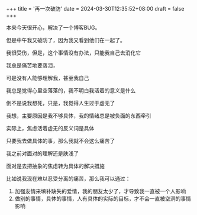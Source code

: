 +++
title = '再一次破防'
date = 2024-03-30T12:35:52+08:00
draft = false
+++

本来今天很开心，解决了一个博客BUG。

但是中午我又破防了，因为我又看到他们在一起了。

我很受伤，但是，这个事情没有办法，只能我自己去消化它

我总是痛苦地要落泪，

可是没有人能够理解我，甚至我自己

我总是觉得心里空落落的，我不明白我活着的意义是什么

倒不是说我想死，只是，我觉得人生过于虚无了



我想，主要原因是我不够具体，我的情绪总是被负面的东西牵引

实际上，焦虑活着虚无的反义词是具体

只要我去做具体的事，那么我就不会这么痛苦了

我之前对面对的理解还是肤浅了

面对是去把抽象的焦虑转为具体的解决措施

比如说我现在难以忍受分离的痛苦，那么我可以通过：

1. 加强友情来填补缺失的爱情，我的朋友太少了，才导致我一直被一个人影响
2. 做别的事情，具体的事情，人有具体的实际的目标，才不会一直被空洞的事情影响
